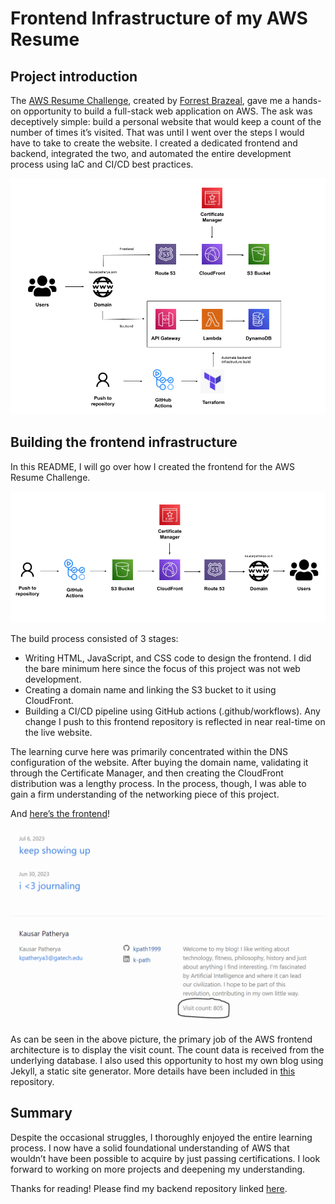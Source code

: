 # Frontend Infrastructure of my AWS Resume
## Project introduction

The [AWS Resume Challenge](https://cloudresumechallenge.dev/docs/the-challenge/aws/), created by [Forrest Brazeal](https://www.linkedin.com/in/forrestbrazeal), gave me a hands-on opportunity to build a full-stack web application on AWS. The ask was deceptively simple: build a personal website that would keep a count of the number of times it’s visited. That was until I went over the steps I would have to take to create the website. I created a dedicated frontend and backend, integrated the two, and automated the entire development process using IaC and CI/CD best practices.

![Complete architecture diagram](full-architecture.png)

## Building the frontend infrastructure

In this README, I will go over how I created the frontend for the AWS Resume Challenge.

![Frontend infrastructure](frontend-architecture.png)

The build process consisted of 3 stages:

* Writing HTML, JavaScript, and CSS code to design the frontend. I did the bare minimum here since the focus of this project was not web development.
* Creating a domain name and linking the S3 bucket to it using CloudFront.
* Building a CI/CD pipeline using GitHub actions (.github/workflows). Any change I push to this frontend repository is reflected in near real-time on the live website.


The learning curve here was primarily concentrated within the DNS configuration of the website. After buying the domain name, validating it through the Certificate Manager, and then creating the CloudFront distribution was a lengthy process. In the process, though, I was able to gain a firm understanding of the networking piece of this project.


And [here’s the frontend](https://kausarpatherya.com)!

![Landing page](landing-page.PNG)


As can be seen in the above picture, the primary job of the AWS frontend architecture is to display the visit count. The count data is received from the underlying database. I also used this opportunity to host my own blog using Jekyll, a static site generator. More details have been included in [this](https://github.com/kpath1999/kausar-blog-jekyll) repository.

## Summary


Despite the occasional struggles, I thoroughly enjoyed the entire learning process. I now have a solid foundational understanding of AWS that wouldn’t have been possible to acquire by just passing certifications. I look forward to working on more projects and deepening my understanding.


Thanks for reading! Please find my backend repository linked [here](https://github.com/kpath1999/resume-backend).
